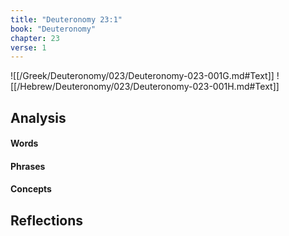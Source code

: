 ```yaml
---
title: "Deuteronomy 23:1"
book: "Deuteronomy"
chapter: 23
verse: 1
---
```

![[/Greek/Deuteronomy/023/Deuteronomy-023-001G.md#Text]]
![[/Hebrew/Deuteronomy/023/Deuteronomy-023-001H.md#Text]]

## Analysis

#### Words

#### Phrases

#### Concepts

## Reflections
